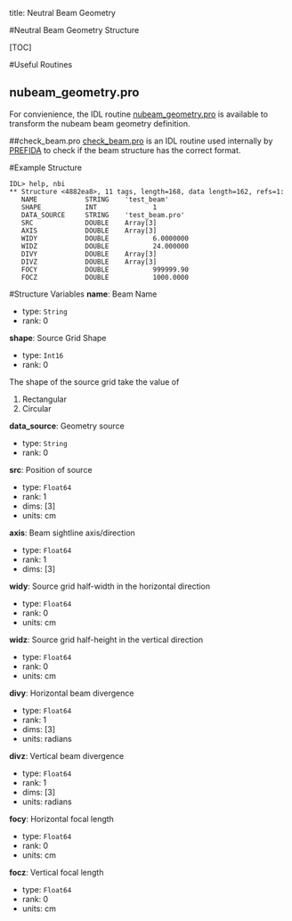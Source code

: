 title: Neutral Beam Geometry

#Neutral Beam Geometry Structure

[TOC]

#Useful Routines
## nubeam_geometry.pro
For convienience, the IDL routine [nubeam_geometry.pro](|url|/sourcefile/nubeam_geometry.pro.html) is available to transform the nubeam beam geometry definition.

##check_beam.pro
[check_beam.pro](|url|/sourcefile/check_beam.pro.html) is an IDL routine used internally by [PREFIDA](|url|/sourcefile/prefida.pro.html) to check if the beam structure has the correct format.

#Example Structure
```
IDL> help, nbi
** Structure <4882ea8>, 11 tags, length=168, data length=162, refs=1:
   NAME            STRING    'test_beam'
   SHAPE           INT              1
   DATA_SOURCE     STRING    'test_beam.pro'
   SRC             DOUBLE    Array[3]
   AXIS            DOUBLE    Array[3]
   WIDY            DOUBLE           6.0000000
   WIDZ            DOUBLE           24.000000
   DIVY            DOUBLE    Array[3]
   DIVZ            DOUBLE    Array[3]
   FOCY            DOUBLE           999999.90
   FOCZ            DOUBLE           1000.0000
```
#Structure Variables
**name**: Beam Name

* type: `String`
* rank: 0

**shape**: Source Grid Shape

* type: `Int16`
* rank: 0

The shape of the source grid take the value of 

1. Rectangular
2. Circular

**data_source**: Geometry source

* type: `String`
* rank: 0

**src**: Position of source

* type: `Float64`
* rank: 1
* dims: [3]
* units: cm

**axis**: Beam sightline axis/direction

* type: `Float64`
* rank: 1
* dims: [3]

**widy**: Source grid half-width in the horizontal direction

* type: `Float64`
* rank: 0
* units: cm

**widz**: Source grid half-height in the vertical direction

* type: `Float64`
* rank: 0
* units: cm

**divy**: Horizontal beam divergence

* type: `Float64`
* rank: 1
* dims: [3]
* units: radians

**divz**: Vertical beam divergence

* type: `Float64`
* rank: 1
* dims: [3]
* units: radians

**focy**: Horizontal focal length

* type: `Float64`
* rank: 0
* units: cm

**focz**: Vertical focal length

* type: `Float64`
* rank: 0
* units: cm

